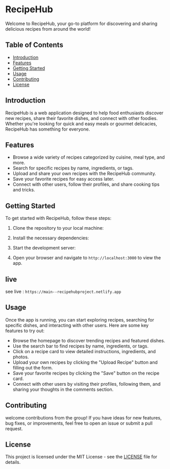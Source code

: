 # RecipeHub

Welcome to RecipeHub, your go-to platform for discovering and sharing delicious recipes from around the world!

## Table of Contents

- [Introduction](#introduction)
- [Features](#features)
- [Getting Started](#getting-started)
- [Usage](#usage)
- [Contributing](#contributing)
- [License](#license)

## Introduction

RecipeHub is a web application designed to help food enthusiasts discover new recipes, share their favorite dishes, and connect with other foodies. Whether you're looking for quick and easy meals or gourmet delicacies, RecipeHub has something for everyone.

## Features

- Browse a wide variety of recipes categorized by cuisine, meal type, and more.
- Search for specific recipes by name, ingredients, or tags.
- Upload and share your own recipes with the RecipeHub community.
- Save your favorite recipes for easy access later.
- Connect with other users, follow their profiles, and share cooking tips and tricks.

## Getting Started

To get started with RecipeHub, follow these steps:

1. Clone the repository to your local machine:

2. Install the necessary dependencies:

3. Start the development server:

4. Open your browser and navigate to `http://localhost:3000` to view the app.

## live

see live : `https://main--recipehubproject.netlify.app`

## Usage

Once the app is running, you can start exploring recipes, searching for specific dishes, and interacting with other users. Here are some key features to try out:

- Browse the homepage to discover trending recipes and featured dishes.
- Use the search bar to find recipes by name, ingredients, or tags.
- Click on a recipe card to view detailed instructions, ingredients, and photos.
- Upload your own recipes by clicking the "Upload Recipe" button and filling out the form.
- Save your favorite recipes by clicking the "Save" button on the recipe card.
- Connect with other users by visiting their profiles, following them, and sharing your thoughts in the comments section.

## Contributing

welcome contributions from the group! If you have ideas for new features, bug fixes, or improvements, feel free to open an issue or submit a pull request.

## License

This project is licensed under the MIT License - see the [LICENSE](LICENSE) file for details.
